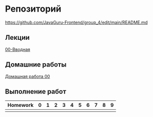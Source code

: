 # Репозиторий
https://github.com/JavaGuru-Frontend/group_4/edit/main/README.md

## Лекции
[00-Вводная](https://github.com/JevgenijVoronov/javaguru_fe_3/blob/main/Lectures/00-Intro/00-%D0%92%D0%B2%D0%BE%D0%B4%D0%BD%D0%B0%D1%8F.pdf) 

## Домашние работы
[Домашная работа 00](https://github.com/JevgenijVoronov/javaguru_fe_3/blob/main/Homeworks/00-Intro/00-homework%F0%9F%8E%92/Homework.md) 

## Выполнение работ
| Homework                  | 0 | 1 | 2 | 3 | 4 | 5 | 6 | 7 | 8 | 9 |
| :------------------------ |:-:|:-:|:-:|:-:|:-:|:-:|:-:|:-:|:-:|:-:|
|                           |   |   |   |   |   |   |   |   |   |   |
